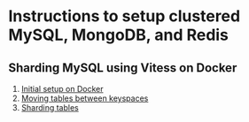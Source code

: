# Instructions to setup clustered MySQL, MongoDB, and Redis

## Sharding MySQL using Vitess on Docker

1. [Initial setup on Docker](sharding-mysql-using-vitess-on-docker/01-initial-setup.md)
2. [Moving tables between keyspaces](sharding-mysql-using-vitess-on-docker/02-moving-tables.md)
3. [Sharding tables](sharding-mysql-using-vitess-on-docker/03-sharding-tables.md)
